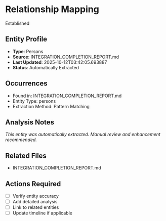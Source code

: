 # Relationship Mapping
Established

## Entity Profile
- **Type**: Persons
- **Source**: INTEGRATION_COMPLETION_REPORT.md
- **Last Updated**: 2025-10-12T03:42:05.693887
- **Status**: Automatically Extracted

## Occurrences
- Found in: INTEGRATION_COMPLETION_REPORT.md
- Entity Type: persons
- Extraction Method: Pattern Matching

## Analysis Notes
*This entity was automatically extracted. Manual review and enhancement recommended.*

## Related Files
- INTEGRATION_COMPLETION_REPORT.md

## Actions Required
- [ ] Verify entity accuracy
- [ ] Add detailed analysis
- [ ] Link to related entities
- [ ] Update timeline if applicable
